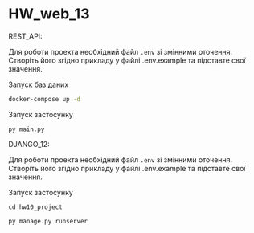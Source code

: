 # HW_web_13

REST_API:

Для роботи проекта необхідний файл `.env` зі змінними оточення.
Створіть його згідно прикладу у файлі .env.example та підставте свої значення.

Запуск баз даних

```bash
docker-compose up -d
```

Запуск застосунку

```
py main.py
```

DJANGO_12:

Для роботи проекта необхідний файл `.env` зі змінними оточення.
Створіть його згідно прикладу у файлі .env.example та підставте свої значення.

Запуск застосунку

```
cd hw10_project

py manage.py runserver
```
